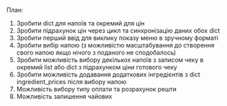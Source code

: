 План:
1) Зробити dict для напоїв та окремий для цін
2) Зробити підрахунок цін через цикл та синхронізацію даних обох dict
3) Зробити перший ввід для виклику показу меню в зручному форматі
4) Зробити вибір напою (з можливістю масштабування до створення свого напою якщо нічого з поданого не сподобалось)
5) Зробити можливість вибору декількох напоїв з записом чеку в окремий list або dict з підрахунком ціни готового чеку
6) Зробити можливість додавання додаткових інгредієнтів з dict ingredient_prices після вибору напою
7) Можливість вибору типу оплати та розрахунок решти
8) Можливість залишення чайових